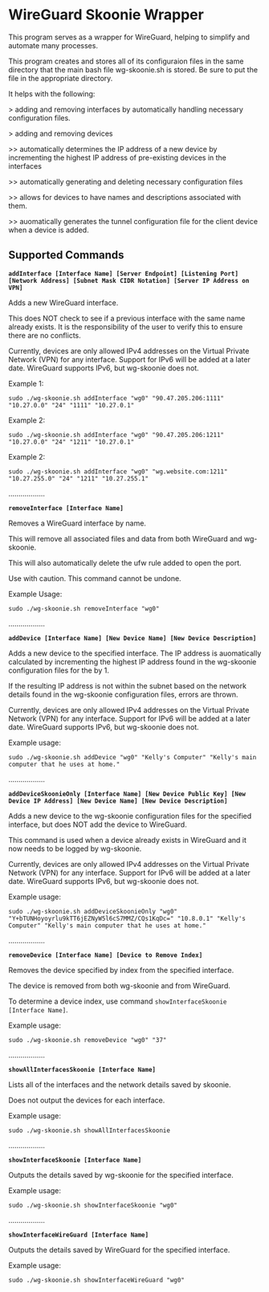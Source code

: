 
# WireGuard Skoonie Wrapper

This program serves as a wrapper for WireGuard, helping to simplify and automate many processes.

This program creates and stores all of its configuraion files in the same directory that the main bash file wg-skoonie.sh is stored. Be sure to put the file in the appropriate directory.

It helps with the following:

\> adding and removing interfaces by automatically handling necessary configuration files.

\> adding and removing devices

\>\> automatically determines the IP address of a new device by incrementing the highest IP address of pre-existing devices in the interfaces

\>\> automatically generating and deleting necessary configuration files

\>\> allows for devices to have names and descriptions associated with them.

\>\> auomatically generates the tunnel configuration file for the client device when a device is added.

## Supported Commands

**`addInterface [Interface Name] [Server Endpoint] [Listening Port] [Network Address] [Subnet Mask CIDR Notation] [Server IP Address on VPN]`**

Adds a new WireGuard interface.
	 
This does NOT check to see if a previous interface with the same name already exists. It is the responsibility of the user to verify this to ensure there are no conflicts.

Currently, devices are only allowed IPv4 addresses on the Virtual Private Network (VPN) for
any interface. Support for IPv6 will be added at a later date. WireGuard supports IPv6, but
wg-skoonie does not.

Example 1:

`sudo ./wg-skoonie.sh addInterface "wg0" "90.47.205.206:1111" "10.27.0.0" "24" "1111" "10.27.0.1"`

Example 2:

`sudo ./wg-skoonie.sh addInterface "wg0" "90.47.205.206:1211" "10.27.0.0" "24" "1211" "10.27.0.1"`

Example 2:

`sudo ./wg-skoonie.sh addInterface "wg0" "wg.website.com:1211" "10.27.255.0" "24" "1211" "10.27.255.1"`

..................

**`removeInterface [Interface Name]`**

Removes a WireGuard interface by name.

This will remove all associated files and data from both WireGuard and wg-skoonie.

This will also automatically delete the ufw rule added to open the port.

Use with caution. This command cannot be undone.

Example Usage:

`sudo ./wg-skoonie.sh removeInterface "wg0"`

..................

**`addDevice [Interface Name] [New Device Name] [New Device Description]`**

Adds a new device to the specified interface. The IP address is auomatically calculated
by incrementing the highest IP address found in the wg-skoonie configuration files for the
by 1.

If the resulting IP address is not within the subnet based on the network details found in
the wg-skoonie configuration files, errors are thrown.

Currently, devices are only allowed IPv4 addresses on the Virtual Private Network (VPN) for
any interface. Support for IPv6 will be added at a later date. WireGuard supports IPv6, but
wg-skoonie does not.

Example usage:

`sudo ./wg-skoonie.sh addDevice "wg0" "Kelly's Computer" "Kelly's main computer that he uses at home."`

..................

**`addDeviceSkoonieOnly [Interface Name] [New Device Public Key] [New Device IP Address] [New Device Name] [New Device Description]`**

 Adds a new device to the wg-skoonie configuration files for the specified interface, but
does NOT add the device to WireGuard.

This command is used when a device already exists in WireGuard and it now needs to be
logged by wg-skoonie.

Currently, devices are only allowed IPv4 addresses on the Virtual Private Network (VPN) for
any interface. Support for IPv6 will be added at a later date. WireGuard supports IPv6, but
wg-skoonie does not.

Example usage:

`sudo ./wg-skoonie.sh addDeviceSkoonieOnly "wg0" "Y+bTUNHoyoyrlu9kTT6jEZNyW5l6cS7MMZ/CQs1KqDc=" "10.8.0.1" "Kelly's Computer" "Kelly's main computer that he uses at home."`

..................

**`removeDevice [Interface Name] [Device to Remove Index]`**

Removes the device specified by index from the specified interface.

The device is removed from both wg-skoonie and from WireGuard.

To determine a device index, use command `showInterfaceSkoonie [Interface Name]`.

Example usage:

`sudo ./wg-skoonie.sh removeDevice "wg0" "37"`

..................

**`showAllInterfacesSkoonie [Interface Name]`**

Lists all of the interfaces and the network details saved by skoonie.

Does not output the devices for each interface.

Example usage:

`sudo ./wg-skoonie.sh showAllInterfacesSkoonie`

..................

**`showInterfaceSkoonie [Interface Name]`**

Outputs the details saved by wg-skoonie for the specified interface.

Example usage:

`sudo ./wg-skoonie.sh showInterfaceSkoonie "wg0"`

..................

**`showInterfaceWireGuard [Interface Name]`**

Outputs the details saved by WireGuard for the specified interface.

Example usage:

`sudo ./wg-skoonie.sh showInterfaceWireGuard "wg0"`
